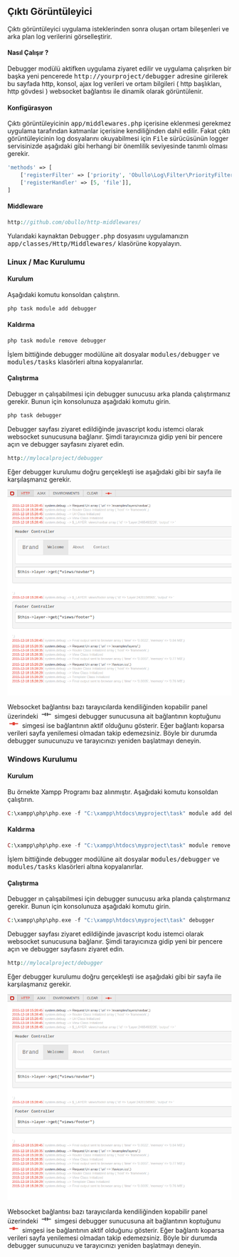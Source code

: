 
## Çıktı Görüntüleyici

Çıktı görüntüleyici uygulama isteklerinden sonra oluşan ortam bileşenleri ve arka plan log verilerini görselleştirir.

#### Nasıl Çalışır ?

Debugger modülü aktifken uygulama ziyaret edilir ve uygulama çalışırken bir başka yeni pencerede <kbd>http://yourproject/debugger</kbd> adresine girilerek bu sayfada http, konsol, ajax log verileri ve ortam bilgileri ( http başlıkları, http gövdesi ) websocket bağlantısı ile dinamik olarak görüntülenir.

#### Konfigürasyon

Çıktı görüntüleyicinin <kbd>app/middlewares.php</kbd> içerisine eklenmesi gerekmez uygulama tarafından katmanlar içerisine kendiliğinden dahil edilir. Fakat çıktı görüntüleyicinin log dosyalarını okuyabilmesi için <kbd>File</kbd> sürücüsünün logger servisinizde aşağıdaki gibi herhangi bir önemlilik seviyesinde tanımlı olması gerekir.

```php
'methods' => [
    ['registerFilter' => ['priority', 'Obullo\Log\Filter\PriorityFilter']],
    ['registerHandler' => [5, 'file']],
]
```

#### Middleware

```php
http://github.com/obullo/http-middlewares/
```

Yularıdaki kaynaktan <kbd>Debugger.php</kbd> dosyasını uygulamanızın <kbd>app/classes/Http/Middlewares/</kbd> klasörüne kopyalayın.

### Linux / Mac Kurulumu

#### Kurulum

Aşağıdaki komutu konsoldan çalıştırın.

```php
php task module add debugger
```

#### Kaldırma

```php
php task module remove debugger
```

İşlem bittiğinde debugger modülüne ait dosyalar <kbd>modules/debugger</kbd>  ve <kbd>modules/tasks</kbd> klasörleri altına kopyalanırlar.

#### Çalıştırma

Debugger ın çalışabilmesi için debugger sunucusu arka planda çalıştırmanız gerekir. Bunun için konsolunuza aşağıdaki komutu girin.

```php
php task debugger
```

Debugger sayfası ziyaret edildiğinde javascript kodu istemci olarak websocket sunucusuna bağlanır. Şimdi tarayıcınıza gidip yeni bir pencere açın ve debugger sayfasını ziyaret edin.

```php
http://mylocalproject/debugger
```

Eğer debugger kurulumu doğru gerçekleşti ise aşağıdaki gibi bir sayfa ile karşılaşmanız gerekir.

![Debugger](images/debugger.png?raw=true "Debugger Ekran Görüntüsü")

Websocket bağlantısı bazı tarayıcılarda kendiliğinden kopabilir panel üzerindeki ![Closed](images/socket-closed.png?raw=true "Socket Closed") simgesi debugger sunucusuna ait bağlantının koptuğunu ![Open](images/socket-open.png?raw=true "Socket Open") simgesi ise bağlantının aktif olduğunu gösterir. Eğer bağlantı koparsa verileri sayfa yenilemesi olmadan takip edemezsiniz. Böyle bir durumda debugger sunucunuzu ve tarayıcınızı yeniden başlatmayı deneyin.


### Windows Kurulumu

#### Kurulum

Bu örnekte Xampp Programı baz alınmıştır. Aşağıdaki komutu konsoldan çalıştırın.

```php
C:\xampp\php\php.exe -f "C:\xampp\htdocs\myproject\task" module add debugger
```

#### Kaldırma

```php
C:\xampp\php\php.exe -f "C:\xampp\htdocs\myproject\task" module remove debugger
```

İşlem bittiğinde debugger modülüne ait dosyalar <kbd>modules/debugger</kbd>  ve <kbd>modules/tasks</kbd> klasörleri altına kopyalanırlar.

#### Çalıştırma

Debugger ın çalışabilmesi için debugger sunucusu arka planda çalıştırmanız gerekir. Bunun için konsolunuza aşağıdaki komutu girin.

```php
C:\xampp\php\php.exe -f "C:\xampp\htdocs\myproject\task" debugger
```

Debugger sayfası ziyaret edildiğinde javascript kodu istemci olarak websocket sunucusuna bağlanır. Şimdi tarayıcınıza gidip yeni bir pencere açın ve debugger sayfasını ziyaret edin.

```php
http://mylocalproject/debugger
```

Eğer debugger kurulumu doğru gerçekleşti ise aşağıdaki gibi bir sayfa ile karşılaşmanız gerekir.

![Debugger](images/debugger.png?raw=true "Debugger Ekran Görüntüsü")

Websocket bağlantısı bazı tarayıcılarda kendiliğinden kopabilir panel üzerindeki ![Closed](images/socket-closed.png?raw=true "Socket Closed") simgesi debugger sunucusuna ait bağlantının koptuğunu ![Open](images/socket-open.png?raw=true "Socket Open") simgesi ise bağlantının aktif olduğunu gösterir. Eğer bağlantı koparsa verileri sayfa yenilemesi olmadan takip edemezsiniz. Böyle bir durumda debugger sunucunuzu ve tarayıcınızı yeniden başlatmayı deneyin.
